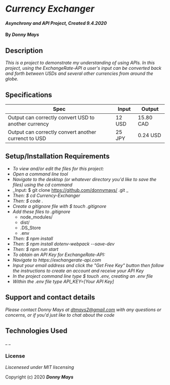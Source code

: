 # _Currency Exchanger_

#### _Asynchrony and API Project, Created 9.4.2020_

#### By _**Donny Mays**_

## Description

_This is a project to demonstrate my understanding of using APIs.  In this project, using the ExchangeRate-API a user's input can be converted back and forth between USDs and several other currencies from around the globe._

## Specifications
|  Spec | Input  | Output  |
|---|---|---|
| Output can correctly convert USD to another currency | 12 USD | 15.80 CAD |
| Output can correctly convert another currenct to USD | 25 JPY | 0.24 USD |




## Setup/Installation Requirements

* _To view and/or edit the files for this project:_
* _Open a command line tool_
* _Navigate to the desktop (or whatever directory you'd like to save the files) using the cd command_
* _Input: $ git clone https://github.com/donnymays/ .git _
* _Then: $ cd Currency-Exchanger_
* _Then: $ code ._
* _Create a gitignore file with $ touch .gitignore_
* _Add these files to .gitignore_
    * node_modules/
    * dist/
    * .DS_Store
    * .env
* _Then: $ npm install_
* _Then: $ npm install dotenv-webpack --save-dev_
* _Then: $ npm run start_
* _To obtain an API Key for ExchangeRate-API:_
* _Navigate to https://exchangerate-api.com_
* _Input your email address and click the "Get Free Key" button then follow the instructions to create an account and receive your API Key_
* _In the project command line type $ touch .env, creating an .env file_
* _Within the .env file type API_KEY=[Your API Key]_


## Support and contact details

_Please contact Donny Mays at dtmays2@gmail.com with any questions or concerns, or if you'd just like to chat about the code_

## Technologies Used

_ _

### License

*Liscenesed under MIT liscensing*

Copyright (c) 2020 **_Donny Mays_**